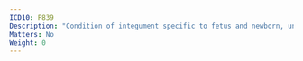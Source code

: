 ```yaml
---
ICD10: P839
Description: "Condition of integument specific to fetus and newborn, unspecified"
Matters: No
Weight: 0
---
```


